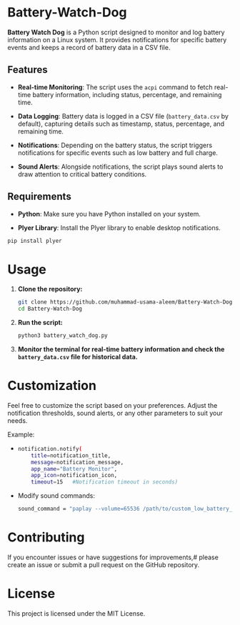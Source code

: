 # Battery-Watch-Dog


**Battery Watch Dog** is a Python script designed to monitor and log battery information on a Linux system. It provides notifications for specific battery events and keeps a record of battery data in a CSV file.

## Features

- **Real-time Monitoring**: The script uses the `acpi` command to fetch real-time battery information, including status, percentage, and remaining time.

- **Data Logging**: Battery data is logged in a CSV file (`battery_data.csv` by default), capturing details such as timestamp, status, percentage, and remaining time.

- **Notifications**: Depending on the battery status, the script triggers notifications for specific events such as low battery and full charge.

- **Sound Alerts**: Alongside notifications, the script plays sound alerts to draw attention to critical battery conditions.

## Requirements

- **Python**: Make sure you have Python installed on your system.

- **Plyer Library**: Install the Plyer library to enable desktop notifications.

```bash
pip install plyer
```


# Usage

1. **Clone the repository:**

    ```bash
    git clone https://github.com/muhammad-usama-aleem/Battery-Watch-Dog.git
    cd Battery-Watch-Dog
    ```

2. **Run the script:**

    ```bash
    python3 battery_watch_dog.py
    ```

3. **Monitor the terminal for real-time battery information and check the `battery_data.csv` file for historical data.**


# Customization

Feel free to customize the script based on your preferences. 
Adjust the notification thresholds, sound alerts, or any other parameters to suit your needs.

Example:
 - ```bash
   notification.notify(
       title=notification_title,
       message=notification_message,
       app_name="Battery Monitor",
       app_icon=notification_icon,
       timeout=15   #Notification timeout in seconds)
   ```

- Modify sound commands:
  ```bash
  sound_command = "paplay --volume=65536 /path/to/custom_low_battery_sound.oga
  ```

# Contributing

If you encounter issues or have suggestions for improvements,# please create an issue or submit a pull request on the GitHub repository.

# License

 This project is licensed under the MIT License.
